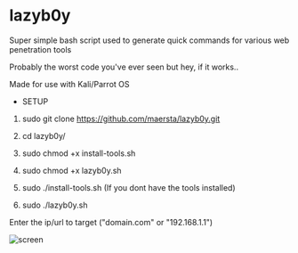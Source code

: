# lazyb0y

Super simple bash script used to generate quick commands for various web penetration tools

Probably the worst code you've ever seen but hey, if it works.. 

Made for use with Kali/Parrot OS

- SETUP

1. sudo git clone https://github.com/maersta/lazyb0y.git
2. cd lazyb0y/

3. sudo chmod +x install-tools.sh
4. sudo chmod +x lazyb0y.sh

5. sudo ./install-tools.sh (If you dont have the tools installed)
6. sudo ./lazyb0y.sh

Enter the ip/url to target ("domain.com" or "192.168.1.1")



![screen](https://user-images.githubusercontent.com/40675809/179372229-4919d976-f4a0-48ad-900b-bc08ba07398d.png)

